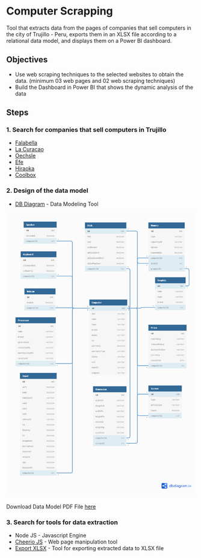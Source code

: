 <!--
Created: Thu Nov 18 2021 12:56:11 GMT-0400 (hora de Bolivia)
Modified: Thu Nov 18 2021 16:20:36 GMT-0400 (hora de Bolivia)
-->

# Computer Scrapping

Tool that extracts data from the pages of companies that sell computers in the city of Trujillo - Peru, exports them in an XLSX file according to a relational data model, and displays them on a Power BI dashboard.

## Objectives

* Use web scraping techniques to the selected websites to obtain the data. (minimum 03 web pages and 02 web scraping techniques)
* Build the Dashboard in Power BI that shows the dynamic analysis of the data

## Steps

### 1. Search for companies that sell computers in Trujillo

* [Falabella](https://www.falabella.com.pe/)
* [La Curacao](https://www.lacuracao.pe/)
* [Oechsle](https://www.oechsle.pe/)
* [Efe](https://www.efe.com.pe/)
* [Hiraoka](https://hiraoka.com.pe/)
* [Coolbox](https://www.coolbox.pe/)

### 2. Design of the data model

* [DB Diagram](https://dbdiagram.io/) - Data Modeling Tool

![datamodel](https://raw.githubusercontent.com/MichaellAlavedraMunayco/computer-scrapping/main/.github/images/computers.database.png)

Download Data Model PDF File [here](https://raw.githubusercontent.com/MichaellAlavedraMunayco/computer-scrapping/main/.github/docs/computers.database.pdf)

### 3. Search for tools for data extraction

* Node JS - Javascript Engine
* [Cheerio JS](https://www.npmjs.com/package/cheerio) - Web page manipulation tool
* [Export XLSX](https://www.npmjs.com/package/export-xlsx) - Tool for exporting extracted data to XLSX file
